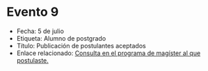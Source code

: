# Evento 9

* Fecha: 5 de julio 
* Etiqueta: Alumno de postgrado
* Título: Publicación de postulantes aceptados
* Enlace relacionado: [Consulta en el programa de magíster al que postulaste.](../../../home/listado-de-magister.md)

